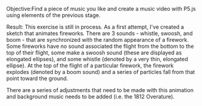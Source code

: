 Objective:Find a piece of music you like and create a music video with P5.js using elements of the previous stage.

Result: This exercise is still in process. As a first attempt, I've created a sketch that animates fireworks. There are 3 sounds - whistle, swoosh, and boom - that are synchronized with the random appearance of a firework. Some fireworks have no sound associated the flight from the bottom to the top of their flight, some make a swoosh sound (these are displayed as elongated ellipses), and some whistle (denoted by a very thin, elongated ellipse). At the top of the flight of a particular firework, the firework explodes (denoted by a boom sound) and a series of particles fall from that point toward the ground.

There are a series of adjustments that need to be made with this animation and background music needs to be added (i.e. the 1812 Overature).
